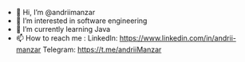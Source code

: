 - 👋 Hi, I’m @andriimanzar
- 👀 I’m interested in software engineering
- 🌱 I’m currently learning Java
- 📫 How to reach me :  LinkedIn: https://www.linkedin.com/in/andrii-manzar
                        Telegram: https://t.me/andriiManzar

<!---
andriimanzar/andriimanzar is a ✨ special ✨ repository because its `README.md` (this file) appears on your GitHub profile.
You can click the Preview link to take a look at your changes.
--->
